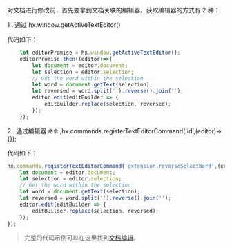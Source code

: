 对文档进行修改前，首先要拿到文档关联的编辑器，获取编辑器的方式有 2 种：

1 . 通过 hx.window.getActiveTextEditor()

代码如下：
```javascript
    let editorPromise = hx.window.getActiveTextEditor();
    editorPromise.then((editor)=>{
        let document = editor.document;
        let selection = editor.selection;
        // Get the word within the selection
        let word = document.getText(selection);
        let reversed = word.split('').reverse().join('');
        editor.edit(editBuilder => {
            editBuilder.replace(selection, reversed);
        });
    });
```

2 . 通过编辑器 `命令` ,hx.commands.registerTextEditorCommand('id',(editor)=>{});

代码如下：
```javascript
hx.commands.registerTextEditorCommand('extension.reverseSelectWord',(editor)=>{
    let document = editor.document;
    let selection = editor.selection;
    // Get the word within the selection
    let word = document.getText(selection);
    let reversed = word.split('').reverse().join('');
    editor.edit(editBuilder => {
        editBuilder.replace(selection, reversed);
    });
});
```
> 完整的代码示例可以在这里找到[文档编辑](#)。